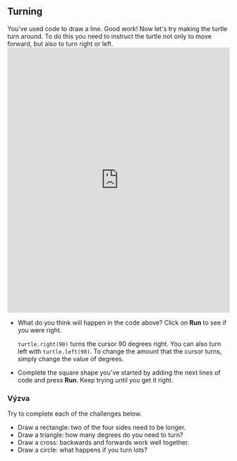 ## Turning

You've used code to draw a line. Good work! Now let's try making the turtle turn around. To do this you need to instruct the turtle not only to move forward, but also to turn right or left. <iframe src="https://trinket.io/embed/python/88c91b8dfb" width="100%" height="600" frameborder="0" marginwidth="0" marginheight="0" allowfullscreen></iframe> 

- What do you think will happen in the code above? Click on **Run** to see if you were right.
    
    `turtle.right(90)` turns the cursor 90 degrees right. You can also turn left with `turtle.left(90)`. To change the amount that the cursor turns, simply change the value of degrees.

- Complete the square shape you've started by adding the next lines of code and press **Run**. Keep trying until you get it right.

### Výzva

Try to complete each of the challenges below.

- Draw a rectangle: two of the four sides need to be longer.
- Draw a triangle: how many degrees do you need to turn?
- Draw a cross: backwards and forwards work well together.
- Draw a circle: what happens if you turn lots?